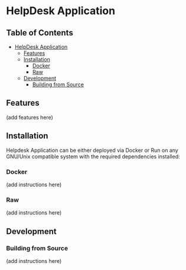 # HelpDesk Application


## Table of Contents
- [HelpDesk Application](#helpdesk-application)
  - [Features](#features)
  - [Installation](#installation)
    - [Docker](#docker)
    - [Raw](#raw)
  - [Development](#development)
    - [Building from Source](#building-from-source)

## Features
(add features here)


## Installation
Helpdesk Application can be either deployed via Docker or Run on any GNU/Unix compatible system with the required dependencies installed:

### Docker
(add instructions here)

### Raw
(add instructions here)

## Development

### Building from Source
(add instructions here)

